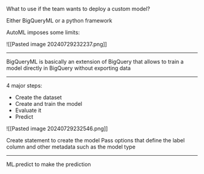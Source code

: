 
What to use if the team wants to deploy a custom model?

Either BigQueryML or a python framework

AutoML imposes some limits:

![[Pasted image 20240729232237.png]]

---

BigQueryML is basically an extension of BigQuery that allows to train a model directly in BigQuery without exporting data

---

4 major steps:
- Create the dataset
- Create and train the model
- Evaluate it
- Predict


![[Pasted image 20240729232546.png]]

Create statement to create the model
Pass options that define the label column and other metadata such as the model type

---

ML.predict to make the prediction